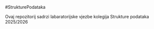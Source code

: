 #StrukturePodataka

Ovaj repozitorij sadrzi labaratorijske vjezbe kolegija Strukture podataka 2025/2026
